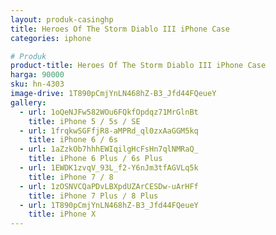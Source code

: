 ```yaml
---
layout: produk-casinghp
title: Heroes Of The Storm Diablo III iPhone Case
categories: iphone

# Produk
product-title: Heroes Of The Storm Diablo III iPhone Case
harga: 90000
sku: hn-4303
image-drive: 1T890pCmjYnLN468hZ-B3_Jfd44FQeueY
gallery:
  - url: 1oQeNJFw582WOu6FQkfOpdqz71MrGlnBt
    title: iPhone 5 / 5s / SE
  - url: 1frqkwSGFfjR8-aMPRd_ql0zxAaGGM5kq
    title: iPhone 6 / 6s
  - url: 1aZzkOb7hhhEWIqilgHcFsHn7qlNMRaQ_
    title: iPhone 6 Plus / 6s Plus
  - url: 1EWDK1zvqV_93L_f2-Y6nJm3tfAGVLq5k
    title: iPhone 7 / 8
  - url: 1zOSNVCQaPDvLBXpdUZArCESDw-uArHFf
    title: iPhone 7 Plus / 8 Plus
  - url: 1T890pCmjYnLN468hZ-B3_Jfd44FQeueY
    title: iPhone X
---
```


